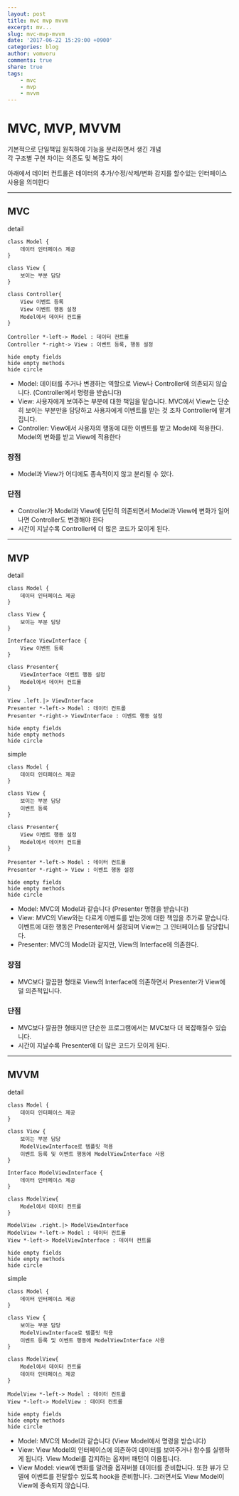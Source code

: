 ```yaml
---
layout: post
title: mvc mvp mvvm
excerpt: mv...
slug: mvc-mvp-mvvm
date: '2017-06-22 15:29:00 +0900'
categories: blog
author: vomvoru
comments: true
share: true
tags:
    - mvc
    - mvp
    - mvvm
---
```



# MVC, MVP, MVVM
기본적으로 단일책임 원칙하에 기능을 분리하면서 생긴 개념  
각 구조별 구현 차이는 의존도 및 복잡도 차이  
  
아래에서 데이터 컨트롤은 데이터의 추가/수정/삭제/변화 감지를 할수있는 인터페이스 사용을 의미한다  

---

## MVC

detail

```plantuml
class Model {
    데이터 인터페이스 제공
}

class View {
    보이는 부분 담당
}

class Controller{
    View 이벤트 등록
    View 이벤트 행동 설정
    Model에서 데이터 컨트롤
}

Controller *-left-> Model : 데이터 컨트롤
Controller *-right-> View : 이벤트 등록, 행동 설정

hide empty fields
hide empty methods
hide circle
```

* Model: 데이터를 주거나 변경하는 역할으로 View나 Controller에 의존되지 않습니다. (Controller에서 명령을 받습니다)
* View: 사용자에게 보여주는 부분에 대한 책임을 맡습니다. MVC에서 View는 단순히 보이는 부분만을 담당하고 사용자에게 이벤트를 받는 것 조차 Controller에 맡겨집니다.
* Controller: View에서 사용자의 행동에 대한 이벤트를 받고 Model에 적용한다. Model의 변화를 받고 View에 적용한다

### 장점
* Model과 View가 어디에도 종속적이지 않고 분리될 수 있다.

### 단점
* Controller가 Model과 View에 단단히 의존되면서 Model과 View에 변화가 일어나면 Controller도 변경해야 한다
* 시간이 지날수록 Controller에 더 많은 코드가 모이게 된다.

---

## MVP

detail

```plantuml
class Model {
    데이터 인터페이스 제공
}

class View {
    보이는 부분 담당
}

Interface ViewInterface {
    View 이벤트 등록
}

class Presenter{
    ViewInterface 이벤트 행동 설정
    Model에서 데이터 컨트롤
}

View .left.|> ViewInterface
Presenter *-left-> Model : 데이터 컨트롤
Presenter *-right-> ViewInterface : 이벤트 행동 설정

hide empty fields
hide empty methods
hide circle
```

simple

```plantuml
class Model {
    데이터 인터페이스 제공
}

class View {
    보이는 부분 담당
    이벤트 등록
}

class Presenter{
    View 이벤트 행동 설정
    Model에서 데이터 컨트롤
}

Presenter *-left-> Model : 데이터 컨트롤
Presenter *-right-> View : 이벤트 행동 설정

hide empty fields
hide empty methods
hide circle
```

* Model: MVC의 Model과 같습니다 (Presenter 명령을 받습니다)
* View: MVC의 View와는 다르게 이벤트를 받는것에 대한 책임을 추가로 맡습니다. 이벤트에 대한 행동은 Presenter에서 설정되며 View는 그 인터페이스를 담당합니다.
* Presenter: MVC의 Model과 같지만, View의 Interface에 의존한다.

### 장점
* MVC보다 깔끔한 형태로 View의 Interface에 의존하면서 Presenter가 View에 덜 의존적입니다.

### 단점
* MVC보다 깔끔한 형태지만 단순한 프로그램에서는 MVC보다 더 복잡해질수 있습니다.
* 시간이 지날수록 Presenter에 더 많은 코드가 모이게 된다.

---

## MVVM

detail

```plantuml
class Model {
    데이터 인터페이스 제공
}

class View {
    보이는 부분 담당
    ModelViewInterface로 템플릿 적용
    이벤트 등록 및 이벤트 행동에 ModelViewInterface 사용
}

Interface ModelViewInterface {
    데이터 인터페이스 제공
}

class ModelView{
    Model에서 데이터 컨트롤
}

ModelView .right.|> ModelViewInterface
ModelView *-left-> Model : 데이터 컨트롤
View *-left-> ModelViewInterface : 데이터 컨트롤

hide empty fields
hide empty methods
hide circle
```

simple

```plantuml
class Model {
    데이터 인터페이스 제공
}

class View {
    보이는 부분 담당
    ModelViewInterface로 템플릿 적용
    이벤트 등록 및 이벤트 행동에 ModelViewInterface 사용
}

class ModelView{
    Model에서 데이터 컨트롤
    데이터 인터페이스 제공
}

ModelView *-left-> Model : 데이터 컨트롤
View *-left-> ModelView : 데이터 컨트롤

hide empty fields
hide empty methods
hide circle
```

* Model: MVC의 Model과 같습니다 (View Model에서 명령을 받습니다)
* View: View Model의 인터페이스에 의존하여 데이터를 보여주거나 함수를 실행하게 됩니다. View Model를 감지하는 옵저버 패턴이 이용됩니다.
* View Model: view에 변화를 알려줄 옵저버블 데이터를 준비합니다. 또한 뷰가 모델에 이벤트를 전달할수 있도록 hook을 준비합니다. 그러면서도 View Model이 View에 종속되지 않습니다.
